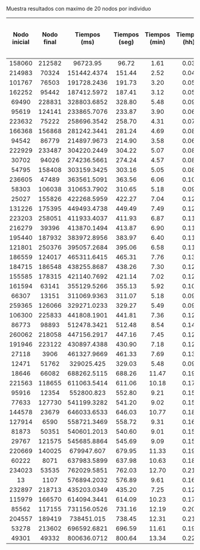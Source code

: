 Muestra resultados con maxímo de 20 nodos por individuo

Nodo inicial|  Nodo final|  Tiempos (ms)|  Tiempos (seg)|  Tiempos (min)|  Tiempos (hh)|  Costo|  Poblaciones|  Distancia entre Nodo final y ultimo encontrado
|:-:|:-:|:-:|:-:|:-:|:-:|:-:|:-:|:-:|
158060|  212582|  96723.95   |  96.72 |  1.61 |  0.03|  18693|  3 |  0.00
214983|  70324 |  151442.4374|  151.44|  2.52 |  0.04|  5121 |  4 |  0.00
101767|  76503 |  191728.2436|  191.73|  3.20 |  0.05|  17524|  7 |  0.00
162252|  95442 |  187412.5972|  187.41|  3.12 |  0.05|  6091 |  9 |  780832.38
69490 |  228831|  328803.6852|  328.80|  5.48 |  0.09|  16934|  9 |  571958.19
95619 |  124141|  233865.7076|  233.87|  3.90 |  0.06|  7409 |  9 |  921.95
223632|  75222 |  258696.3542|  258.70|  4.31 |  0.07|  10524|  9 |  197386.18
166368|  156868|  281242.3441|  281.24|  4.69 |  0.08|  19359|  9 |  131649.56
94542 |  86779 |  214897.9673|  214.90|  3.58 |  0.06|  13395|  9 |  686195.01
222929|  233487|  304220.2449|  304.22|  5.07 |  0.08|  13668|  11|  459342.80
30702 |  94026 |  274236.5661|  274.24|  4.57 |  0.08|  565  |  11|  123786.67
54795 |  158408|  303159.3425|  303.16|  5.05 |  0.08|  16087|  11|  546967.33
236605|  47489 |  363561.5091|  363.56|  6.06 |  0.10|  23036|  12|  633647.03
58303 |  106038|  310653.7902|  310.65|  5.18 |  0.09|  3702 |  12|  608.28
25027 |  155826|  422268.5959|  422.27|  7.04 |  0.12|  4337 |  13|  222.16
131226|  175395|  449493.4738|  449.49|  7.49 |  0.12|  21759|  13|  670380.64
223203|  258051|  411933.4037|  411.93|  6.87 |  0.11|  16855|  13|  683075.19
216279|  39396 |  413870.1494|  413.87|  6.90 |  0.11|  17285|  13|  250088.36
195440|  187932|  383972.8956|  383.97|  6.40 |  0.11|  28385|  13|  111752.17
121801|  250376|  395057.2684|  395.06|  6.58 |  0.11|  20041|  14|  602842.45
186559|  124017|  465311.6415|  465.31|  7.76 |  0.13|  15758|  14|  343764.99
184715|  186548|  438255.8687|  438.26|  7.30 |  0.12|  20020|  14|  312264.46
155585|  178315|  421140.7692|  421.14|  7.02 |  0.12|  19729|  14|  192067.96
161594|  63141 |  355129.5266|  355.13|  5.92 |  0.10|  15660|  14|  679722.15
66307 |  13151 |  311069.9363|  311.07|  5.18 |  0.09|  44375|  14|  439080.24
259365|  126066|  329271.0233|  329.27|  5.49 |  0.09|  23316|  15|  809876.01
106300|  225833|  441808.1901|  441.81|  7.36 |  0.12|  18086|  16|  278841.12
86773 |  98893 |  512478.3421|  512.48|  8.54 |  0.14|  18580|  17|  555814.77
260062|  218058|  447156.2917|  447.16|  7.45 |  0.12|  18286|  17|  695855.15
191946|  223122|  430897.4388|  430.90|  7.18 |  0.12|  19343|  17|  646960.45
27118 |  3906  |  461327.9669|  461.33|  7.69 |  0.13|  21803|  17|  609630.15
12471 |  51762 |  329025.425 |  329.03|  5.48 |  0.09|  17470|  17|  153081.45
18646 |  66082 |  688262.5115|  688.26|  11.47|  0.19|  5055 |  18|  806.23
221563|  118655|  611063.5414|  611.06|  10.18|  0.17|  15470|  19|  731526.47
95916 |  12354 |  552800.823 |  552.80|  9.21 |  0.15|  35984|  20|  524342.97
77633 |  127730|  541199.3282|  541.20|  9.02 |  0.15|  25515|  21|  222809.79
144578|  23679 |  646033.6533|  646.03|  10.77|  0.18|  18063|  22|  169474.64
127914|  6590  |  558721.3469|  558.72|  9.31 |  0.16|  25102|  22|  391886.34
81873 |  50351 |  540601.2013|  540.60|  9.01 |  0.15|  26339|  22|  407502.56
29767 |  121575|  545685.8864|  545.69|  9.09 |  0.15|  28292|  23|  429384.25
220669|  140025|  679947.607 |  679.95|  11.33|  0.19|  21861|  23|  248318.29
60222 |  8071  |  637983.5899|  637.98|  10.63|  0.18|  18493|  24|  592355.33
234023|  53535 |  762029.5851|  762.03|  12.70|  0.21|  18063|  24|  354597.21
13    |  1107  |  576894.2032|  576.89|  9.61 |  0.16|  25487|  24|  223.61
232897|  218713|  435203.0349|  435.20|  7.25 |  0.12|  25640|  24|  436689.84
115979|  166570|  614094.3441|  614.09|  10.23|  0.17|  17845|  26|  600.00
85562 |  117155|  731156.0526|  731.16|  12.19|  0.20|  22860|  26|  368811.64
204557|  189419|  738451.015 |  738.45|  12.31|  0.21|  20261|  26|  152995.62
53278 |  213602|  696592.6821|  696.59|  11.61|  0.19|  14854|  27|  426694.93
49301 |  49332 |  800636.0712|  800.64|  13.34|  0.22|  19361|  31|  6928.44